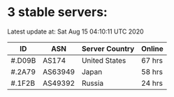 # 3 stable servers:

Latest update at: Sat Aug 15 04:10:11 UTC 2020

| ID | ASN | Server Country | Online |
| -- | --- | -------------- | ------ |
| #.D09B | AS174 | United States | 67 hrs |
| #.2A79 | AS63949 | Japan | 58 hrs |
| #.1F2B | AS49392 | Russia | 24 hrs |

